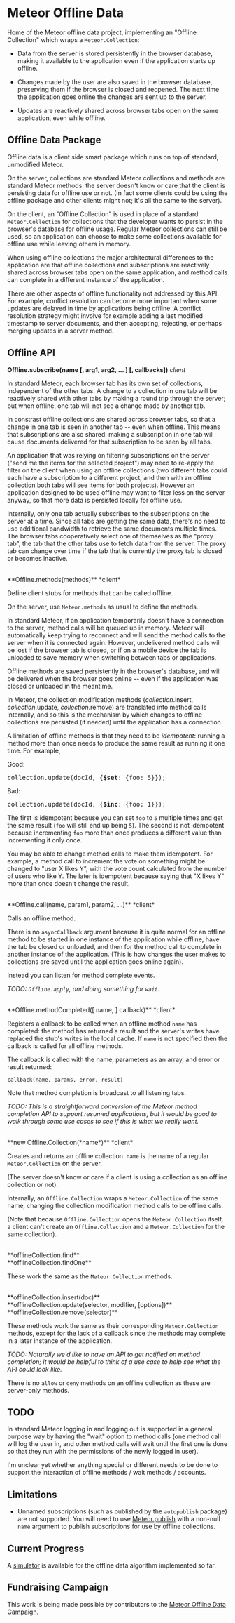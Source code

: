 # Meteor Offline Data #

Home of the Meteor offline data project, implementing an "Offline
Collection" which wraps a `Meteor.Collection`:

* Data from the server is stored persistently in the browser database,
making it available to the application even if the application starts
up offline.

* Changes made by the user are also saved in the browser database,
preserving them if the browser is closed and reopened. The next time
the application goes online the changes are sent up to the server.

* Updates are reactively shared across browser tabs open on the same
application, even while offline.


## Offline Data Package

Offline data is a client side smart package which runs on top of
standard, unmodified Meteor.

On the server, collections are standard Meteor collections and methods
are standard Meteor methods: the server doesn't know or care that the
client is persisting data for offline use or not.  (In fact some
clients could be using the offline package and other clients might
not; it's all the same to the server).

On the client, an "Offline Collection" is used in place of a standard
`Meteor.Collection` for collections that the developer wants to
persist in the browser's database for offline usage.  Regular Meteor
collections can still be used, so an application can choose to make
some collections available for offline use while leaving others in
memory.

When using offline collections the major architectural differences to
the application are that offline collections and subscriptions are
reactively shared across browser tabs open on the same application,
and method calls can complete in a different instance of the
application.

There are other aspects of offline functionality not addressed by this
API.  For example, conflict resolution can become more important when
some updates are delayed in time by applications being offline.  A
conflict resolution strategy might involve for example adding a last
modified timestamp to server documents, and then accepting, rejecting,
or perhaps merging updates in a server method.


## Offline API

**Offline.subscribe(name [, arg1, arg2, ... ] [, callbacks])**
*client*

In standard Meteor, each browser tab has its own set of collections,
independent of the other tabs.  A change to a collection in one tab
will be reactively shared with other tabs by making a round trip
through the server; but when offline, one tab will not see a change
made by another tab.

In constrast offline collections are shared across browser tabs, so
that a change in one tab is seen in another tab -- even when offline.
This means that subscriptions are also shared: making a subscription
in one tab will cause documents delivered for that subscription to be
seen by all tabs.

An application that was relying on filtering subscriptions on the
server ("send me the items for the selected project") may need to
re-apply the filter on the client when using an offline collections
(two different tabs could each have a subscription to a different
project, and then with an offline collection both tabs will see items
for both projects).  However an application designed to be used
offline may want to filter less on the server anyway, so that more
data is persisted locally for offline use.

Internally, only one tab actually subscribes to the subscriptions on
the server at a time.  Since all tabs are getting the same data,
there's no need to use additional bandwidth to retrieve the same
documents multiple times.  The browser tabs cooperatively select one
of themselves as the "proxy tab", the tab that the other tabs use to
fetch data from the server.  The proxy tab can change over time if the
tab that is currently the proxy tab is closed or becomes inactive.


<br>
**Offline.methods(methods)**  *client*

Define client stubs for methods that can be called offline.

On the server, use `Meteor.methods` as usual to define the methods.

In standard Meteor, if an application temporarily doesn't have a
connection to the server, method calls will be queued up in memory.
Meteor will automatically keep trying to reconnect and will send the
method calls to the server when it is connected again.  However,
undelivered method calls will be lost if the browser tab is closed, or
if on a mobile device the tab is unloaded to save memory when
switching between tabs or applications.

Offline methods are saved persistently in the browser's database, and
will be delivered when the browser goes online -- even if the
application was closed or unloaded in the meantime.

In Meteor, the collection modification methods
(<em>collection</em>.insert, <em>collection</em>.update,
<em>collection</em>.remove) are translated into method calls
internally, and so this is the mechanism by which changes to offline
collections are persisted (if needed) until the application has a
connection.

A limitation of offline methods is that they need to be *idempotent*:
running a method more than once needs to produce the same result as
running it one time.  For example,

Good:
<pre>collection.update(docId, {<b>$set</b>: {foo: 5}});</pre>

Bad:
<pre>collection.update(docId, {<b>$inc</b>: {foo: 1}});</pre>

The first is idempotent because you can set `foo` to `5` multiple
times and get the same result (`foo` will still end up being `5`).
The second is not idempotent because incrementing `foo` more than once
produces a different value than incrementing it only once.

You may be able to change method calls to make them idempotent.  For
example, a method call to increment the vote on something might be
changed to "user X likes Y", with the vote count calculated from the
number of users who like Y.  The later is idempotent because saying
that "X likes Y" more than once doesn't change the result.


<br>
**Offline.call(name, param1, param2, ...)**  *client*

Calls an offline method.

There is no `asyncCallback` argument because it is quite normal for an
offline method to be started in one instance of the application while
offline, have the tab be closed or unloaded, and then for the method
call to complete in another instance of the application.  (This is how
changes the user makes to collections are saved until the application
goes online again).

Instead you can listen for method complete events.

*TODO: `Offline.apply`, and doing something for `wait`.*


<br>
**Offline.methodCompleted([ name, ] callback)**  *client*

Registers a callback to be called when an offline method `name` has
completed: the method has returned a result and the server's writes
have replaced the stub's writes in the local cache.  If `name` is not
specified then the callback is called for all offline methods.

The callback is called with the name, parameters as an array, and
error or result returned:

    callback(name, params, error, result)

Note that method completion is broadcast to all listening tabs.

*TODO: This is a straightforward conversion of the Meteor method
completion API to support resumed applications, but it would be good
to walk through some use cases to see if this is what we really
want.*


<br>
**new Offline.Collection(*name*)**  *client*

Creates and returns an offline collection.  `name` is the name of a
regular `Meteor.Collection` on the server.

(The server doesn't know or care if a client is using a collection as
an offline collection or not).

Internally, an `Offline.Collection` wraps a `Meteor.Collection` of the
same name, changing the collection modification method calls to be
offline calls.

(Note that because `Offline.Collection` opens the `Meteor.Collection`
itself, a client can't create an `Offline.Collection` and a
`Meteor.Collection` for the same collection).

<br>
**offlineCollection.find**
<br>**offlineCollection.findOne**

These work the same as the `Meteor.Collection` methods.

<br>
**offlineCollection.insert(doc)**
<br>**offlineCollection.update(selector, modifier, [options])**
<br>**offlineCollection.remove(selector)**

These methods work the same as their corresponding `Meteor.Collection`
methods, except for the lack of a callback since the methods may
complete in a later instance of the application.

*TODO: Naturally we'd like to have an API to get notified on method
completion; it would be helpful to think of a use case to help see
what the API could look like.*

There is no `allow` or `deny` methods on an offline collection as
these are server-only methods.


## TODO ##

In standard Meteor logging in and logging out is supported in a
general purpose way by having the "wait" option to method calls (one
method call will log the user in, and other method calls will wait
until the first one is done so that they run with the permissions of
the newly logged in user).

I'm unclear yet whether anything special or different needs to be done
to support the interaction of offline methods / wait methods /
accounts.


## Limitations ##

* Unnamed subscriptions (such as published by the `autopublish`
package) are not supported.  You will need to use
[Meteor.publish](http://docs.meteor.com/#meteor_publish) with a
non-null `name` argument to publish subscriptions for use by offline
collections.


## Current Progress ##

A [simulator](https://github.com/awwx/meteor-offline-sim#readme) is
available for the offline data algorithm implemented so far.


## Fundraising Campaign ##

This work is being made possible by contributors to the
[Meteor Offline Data Campaign](http://offline-data.meteor.com/).
